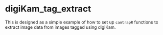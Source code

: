 # digiKam_tag_extract

This is designed as a simple example of how to set up `camtrapR` functions to extract image data from images tagged using digiKam.
